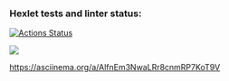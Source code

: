 ### Hexlet tests and linter status:
[![Actions Status](https://github.com/Manreed/python-project-49/actions/workflows/hexlet-check.yml/badge.svg)](https://github.com/Manreed/python-project-49/actions)

<a href="https://codeclimate.com/github/Manreed/python-project-49/maintainability"><img src="https://api.codeclimate.com/v1/badges/ea84a98a6d9efd4ea296/maintainability" /></a>

https://asciinema.org/a/AlfnEm3NwaLRr8cnmRP7KoT9V
